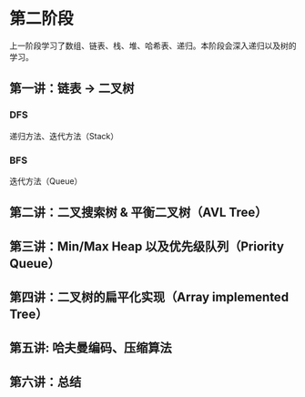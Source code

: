 # 第二阶段
上一阶段学习了数组、链表、栈、堆、哈希表、递归。本阶段会深入递归以及树的学习。

## 第一讲：链表 -> 二叉树
### DFS
递归方法、迭代方法（Stack）

### BFS
迭代方法（Queue）

## 第二讲：二叉搜索树 & 平衡二叉树（AVL Tree）

## 第三讲：Min/Max Heap 以及优先级队列（Priority Queue）

## 第四讲：二叉树的扁平化实现（Array implemented Tree）

## 第五讲: 哈夫曼编码、压缩算法

## 第六讲：总结
